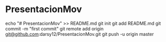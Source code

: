 # PresentacionMov
echo "# PresentacionMov" >> README.md
git init
git add README.md
git commit -m "first commit"
git remote add origin git@github.com:darsy12/PresentacionMov.git
git push -u origin master
